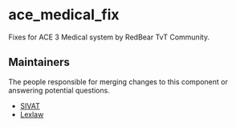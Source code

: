 ace_medical_fix
===============

Fixes for ACE 3 Medical system by RedBear TvT Community.


## Maintainers

The people responsible for merging changes to this component or answering potential questions.

- [SIVAT](https://github.com/SIVATProfile)
- [Lexlaw](https://github.com/lexlaw2)
